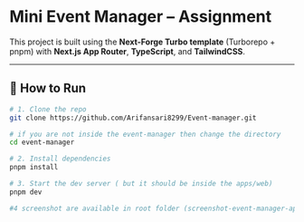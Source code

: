 # Mini Event Manager – Assignment

This project is built using the **Next-Forge Turbo template** (Turborepo + pnpm) with **Next.js App Router**, **TypeScript**, and **TailwindCSS**.

---

## 🚀 How to Run

```bash
# 1. Clone the repo
git clone https://github.com/Arifansari8299/Event-manager.git

# if you are not inside the event-manager then change the directory 
cd event-manager

# 2. Install dependencies
pnpm install

# 3. Start the dev server ( but it should be inside the apps/web)
pnpm dev

#4 screenshot are available in root folder (screenshot-event-manager-app.png)

